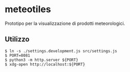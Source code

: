 # meteotiles

Prototipo per la visualizzazione di prodotti meteorologici.


## Utilizzo

```
$ ln -s ./settings.development.js src/settings.js
$ PORT=8081
$ python3 -m http.server ${PORT}
$ xdg-open http://localhost:${PORT}
```
